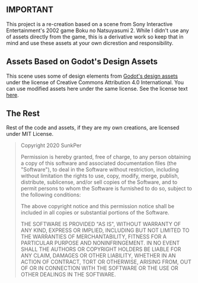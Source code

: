 ## IMPORTANT
This project is a re-creation based on a scene from Sony Interactive Entertainment's 2002 game Boku no Natsuyasumi 2. While I didn't use any of assets directly from the game, this is a derivative work so keep that in mind and use these assets at your own dicrestion and responsibility.

## Assets Based on Godot's Design Assets
This scene uses some of design elements from [Godot's design assets](https://github.com/godotengine/godot-design) under the license of Creative Commons Attribution 4.0 International. You can use modified assets here under the same license. See the license text [here](https://creativecommons.org/licenses/by/4.0/).

## The Rest
Rest of the code and assets, if they are my own creations, are licensed under MIT License.

>Copyright 2020 SunkPer
>
>Permission is hereby granted, free of charge, to any person obtaining a copy of this software and associated documentation files (the "Software"), to deal in the Software without restriction, including without limitation the rights to use, copy, modify, merge, publish, distribute, sublicense, and/or sell copies of the Software, and to permit persons to whom the Software is furnished to do so, subject to the following conditions:
>
>The above copyright notice and this permission notice shall be included in all copies or substantial portions of the Software.
>
>THE SOFTWARE IS PROVIDED "AS IS", WITHOUT WARRANTY OF ANY KIND, EXPRESS OR IMPLIED, INCLUDING BUT NOT LIMITED TO THE WARRANTIES OF MERCHANTABILITY, FITNESS FOR A PARTICULAR PURPOSE AND NONINFRINGEMENT. IN NO EVENT SHALL THE AUTHORS OR COPYRIGHT HOLDERS BE LIABLE FOR ANY CLAIM, DAMAGES OR OTHER LIABILITY, WHETHER IN AN ACTION OF CONTRACT, TORT OR OTHERWISE, ARISING FROM, OUT OF OR IN CONNECTION WITH THE SOFTWARE OR THE USE OR OTHER DEALINGS IN THE SOFTWARE.
